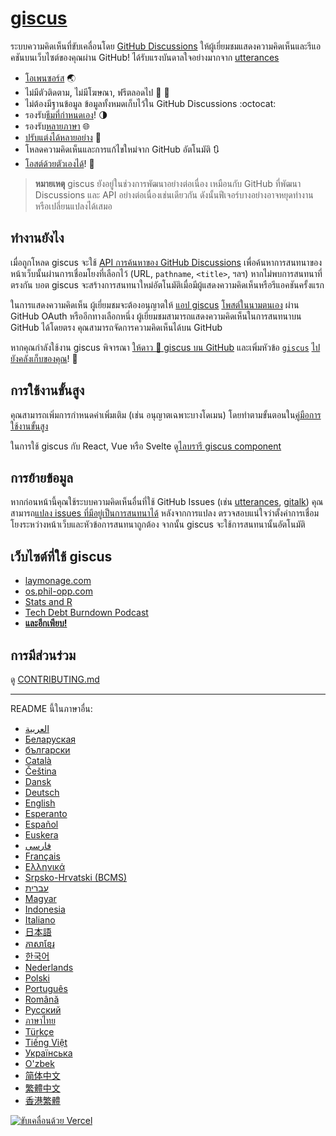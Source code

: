 # [giscus][giscus]

ระบบความคิดเห็นที่ขับเคลื่อนโดย [GitHub Discussions][discussions] ให้ผู้เยี่ยมชมแสดงความคิดเห็นและรีแอคชันบนเว็บไซต์ของคุณผ่าน GitHub! ได้รับแรงบันดาลใจอย่างมากจาก [utterances][utterances]

- [โอเพนซอร์ส][repo] 🌏
- ไม่มีตัวติดตาม, ไม่มีโฆษณา, ฟรีตลอดไป 📡 🚫
- ไม่ต้องมีฐานข้อมูล ข้อมูลทั้งหมดเก็บไว้ใน GitHub Discussions :octocat:
- รองรับ[ธีมที่กำหนดเอง][creating-custom-themes]! 🌗
- รองรับ[หลายภาษา][multiple-languages] 🌐
- [ปรับแต่งได้หลายอย่าง][advanced-usage] 🔧
- โหลดความคิดเห็นและการแก้ไขใหม่จาก GitHub อัตโนมัติ 🔃
- [โอสต์ด้วยตัวเองได้][self-hosting]! 🤳

> **หมายเหตุ**
> giscus ยังอยู่ในช่วงการพัฒนาอย่างต่อเนื่อง เหมือนกับ GitHub ที่พัฒนา Discussions และ API อย่างต่อเนื่องเช่นเดียวกัน ดังนั้นฟีเจอร์บางอย่างอาจหยุดทำงานหรือเปลี่ยนแปลงได้เสมอ

## ทำงานยังไง

เมื่อถูกโหลด giscus จะใช้ [API การค้นหาของ GitHub Discussions][search-api] เพื่อค้นหาการสนทนาของหน้าเว็บนั้นผ่านการเชื่อมโยงที่เลือกไว้ (URL, `pathname`, `<title>`, ฯลฯ) หากไม่พบการสนทนาที่ตรงกัน บอต giscus จะสร้างการสนทนาใหม่อัตโนมัติเมื่อมีผู้แสดงความคิดเห็นหรือรีแอคชันครั้งแรก

ในการแสดงความคิดเห็น ผู้เยี่ยมชมจะต้องอนุญาตให้ [แอป giscus][giscus-app] [โพสต์ในนามตนเอง][authorization] ผ่าน GitHub OAuth หรืออีกทางเลือกหนึ่ง ผู้เยี่ยมชมสามารถแสดงความคิดเห็นในการสนทนาบน GitHub ได้โดยตรง คุณสามารถจัดการความคิดเห็นได้บน GitHub

[giscus]: https://giscus.app/th
[discussions]: https://docs.github.com/en/discussions
[utterances]: https://github.com/utterance/utterances
[repo]: https://github.com/giscus/giscus
[advanced-usage]: https://github.com/giscus/giscus/blob/main/ADVANCED-USAGE.md
[creating-custom-themes]: https://github.com/giscus/giscus/blob/main/ADVANCED-USAGE.md#data-theme
[multiple-languages]: https://github.com/giscus/giscus/blob/main/CONTRIBUTING.md#adding-localizations
[self-hosting]: https://github.com/giscus/giscus/blob/main/SELF-HOSTING.md
[search-api]: https://docs.github.com/en/graphql/guides/using-the-graphql-api-for-discussions#search
[giscus-app]: https://github.com/apps/giscus
[authorization]: https://docs.github.com/en/developers/apps/identifying-and-authorizing-users-for-github-apps

<!-- configuration -->

หากคุณกำลังใช้งาน giscus พิจารณา [ให้ดาว 🌟 giscus บน GitHub][repo] และเพิ่มหัวข้อ [`giscus`][giscus-topic] [ไปยังคลังเก็บของคุณ][topic-howto]! 🎉

## การใช้งานขั้นสูง

คุณสามารถเพิ่มการกำหนดค่าเพิ่มเติม (เช่น อนุญาตเฉพาะบางโดเมน) โดยทำตามขั้นตอนใน[คู่มือการใช้งานขั้นสูง][advanced-usage]

ในการใช้ giscus กับ React, Vue หรือ Svelte ดู[ไลบรารี giscus component][giscus-component]

## การย้ายข้อมูล

หากก่อนหน้านี้คุณใช้ระบบความคิดเห็นอื่นที่ใช้ GitHub Issues (เช่น [utterances][utterances], [gitalk][gitalk]) คุณสามารถ[แปลง issues ที่มีอยู่เป็นการสนทนาได้][convert] หลังจากการแปลง ตรวจสอบแน่ใจว่าตั้งค่าการเชื่อมโยงระหว่างหน้าเว็บและหัวข้อการสนทนาถูกต้อง จากนั้น giscus จะใช้การสนทนานั้นอัตโนมัติ

## เว็บไซต์ที่ใช้ giscus

- [laymonage.com][laymonage-website]
- [os.phil-opp.com][os-phil-opp]
- [Stats and R][statsandr]
- [Tech Debt Burndown Podcast][techdebtburndown]
- [**และอีกเพียบ!**][giscus-topic]

## การมีส่วนร่วม

ดู [CONTRIBUTING.md][contributing]

[giscus-component]: https://github.com/giscus/giscus-component
[repo]: https://github.com/giscus/giscus
[giscus-topic]: https://github.com/topics/giscus
[topic-howto]: https://docs.github.com/en/github/administering-a-repository/classifying-your-repository-with-topics
[advanced-usage]: https://github.com/giscus/giscus/blob/main/ADVANCED-USAGE.md
[utterances]: https://github.com/utterance/utterances
[gitalk]: https://github.com/gitalk/gitalk
[convert]: https://docs.github.com/en/discussions/managing-discussions-for-your-community/moderating-discussions#converting-an-issue-to-a-discussion
[laymonage-website]: https://laymonage.com/posts/giscus
[os-phil-opp]: https://os.phil-opp.com
[statsandr]: https://statsandr.com
[techdebtburndown]: https://techdebtburndown.com
[contributing]: https://github.com/giscus/giscus/blob/main/CONTRIBUTING.md

<!-- end -->

---

README นี้ในภาษาอื่น:

- [&lrm;العربية](README.ar.md)
- [Беларуская](README.be.md)
- [български](README.bg.md)
- [Català](README.ca.md)
- [Čeština](README.cs.md)
- [Dansk](README.da.md)
- [Deutsch](README.de.md)
- [English](README.md)
- [Esperanto](README.eo.md)
- [Español](README.es.md)
- [Euskera](README.eu.md)
- [فارسی](README.fa.md)
- [Français](README.fr.md)
- [Ελληνικά](README.gr.md)
- [Srpsko-Hrvatski (BCMS)](README.hbs.md)
- [עברית](README.he.md)
- [Magyar](README.hu.md)
- [Indonesia](README.id.md)
- [Italiano](README.it.md)
- [日本語](README.ja.md)
- [ភាសាខ្មែរ](README.kh.md)
- [한국어](README.ko.md)
- [Nederlands](README.nl.md)
- [Polski](README.pl.md)
- [Português](README.pt.md)
- [Română](README.ro.md)
- [Русский](README.ru.md)
- [ภาษาไทย](README.th.md)
- [Türkçe](README.tr.md)
- [Tiếng Việt](README.vi.md)
- [Українська](README.uk.md)
- [O'zbek](README.uz.md)
- [简体中文](README.zh-CN.md)
- [繁體中文](README.zh-TW.md)
- [香港繁體](README.zh-HK.md)

[![ขับเคลื่อนด้วย Vercel](public/powered-by-vercel.svg)][vercel]

[vercel]: https://vercel.com/?utm_source=giscus&utm_campaign=oss
